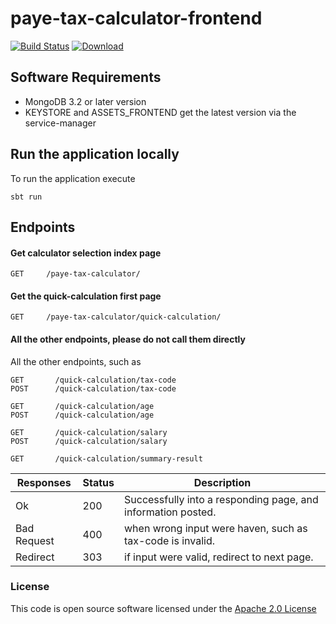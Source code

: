 # paye-tax-calculator-frontend

[![Build Status](https://travis-ci.org/hmrc/paye-tax-calculator-frontend.svg)](https://travis-ci.org/hmrc/paye-tax-calculator-frontend) [ ![Download](https://api.bintray.com/packages/hmrc/releases/paye-tax-calculator-frontend/images/download.svg) ](https://bintray.com/hmrc/releases/paye-tax-calculator-frontend/_latestVersion)


## Software Requirements
*   MongoDB 3.2 or later version
*   KEYSTORE and ASSETS_FRONTEND get the latest version via the service-manager

## Run the application locally

To run the application execute
```
sbt run
```

## Endpoints <a name="endpoints"></a>

#### Get calculator selection index page
```
GET   	/paye-tax-calculator/
```

#### Get the quick-calculation first page
```
GET   	/paye-tax-calculator/quick-calculation/
```

#### All the other endpoints, please do not call them directly
All the other endpoints, such as 
```
GET       /quick-calculation/tax-code
POST      /quick-calculation/tax-code

GET       /quick-calculation/age
POST      /quick-calculation/age

GET       /quick-calculation/salary
POST      /quick-calculation/salary

GET       /quick-calculation/summary-result    
```

| Responses    | Status    | Description |
| --------|---------|-------|
| Ok  | 200   | Successfully into a responding page, and information posted. |
| Bad Request | 400   |  when wrong input were haven, such as tax-code is invalid. |  
| Redirect  | 303   | if input were valid, redirect to next page. |

### License

This code is open source software licensed under the [Apache 2.0 License]("http://www.apache.org/licenses/LICENSE-2.0.html")